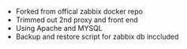 - Forked from offical zabbix docker repo 
- Trimmed out 2nd proxy and front end 
- Using Apache and MYSQL
- Backup and restore script for zabbix db inccluded 
